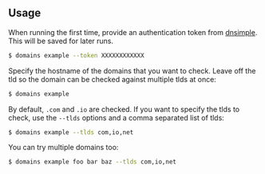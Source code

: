 ## Usage

When running the first time, provide an authentication token from [dnsimple](https://dnsimple.com). This will be saved for later runs.

```sh
$ domains example --token XXXXXXXXXXXX
```

Specify the hostname of the domains that you want to check. Leave off the tld so the domain can be checked against multiple tlds at once:

```sh
$ domains example
```

By default, `.com` and `.io` are checked. If you want to specify the tlds to check, use the `--tlds` options and a comma separated list of tlds:

```sh
$ domains example --tlds com,io,net
```

You can try multiple domains too:

```sh
$ domains example foo bar baz --tlds com,io,net
```
